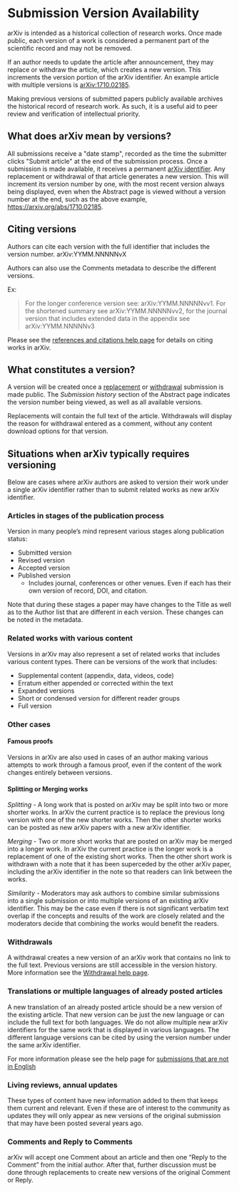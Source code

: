 # Submission Version Availability

arXiv is intended as a historical collection of research works. Once made public, each version of a work is considered a permanent part of the scientific record and may not be removed.

If an author needs to update the article after announcement, they may replace or withdraw the article, which creates a new version. This increments the version portion of the arXiv identifier. An example article with multiple versions is [arXiv:1710.02185](https://arxiv.org/abs/1710.02185).

Making previous versions of submitted papers publicly available archives the historical record of research work. As such, it is a useful aid to peer review and verification of intellectual priority.


## What does arXiv mean by versions?


All submissions receive a "date stamp", recorded as the time the submitter clicks "Submit article" at the end of the submission process. Once a submission is made available, it receives a permanent  [arXiv identifier](arxiv_identifier). Any replacement or withdrawal of that article generates a new version. This will increment its version number by one, with the most recent version always being displayed, even when the Abstract page is viewed without a version number at the end, such as the above example, https://arxiv.org/abs/1710.02185. 


## Citing versions

Authors can cite each version with the full identifier that includes the version number. arXiv:YYMM.NNNNNvX

Authors can also use the Comments metadata to describe the different versions.

Ex:
> For the longer conference version see: arXiv:YYMM.NNNNNvv1. For the shortened summary see arXiv:YYMM.NNNNNvv2, for the journal version that includes extended data in the appendix see arXiv:YYMM.NNNNNv3

Please see the [references and citations help page](./faq/references) for details on citing works in arXiv.


## What constitutes a version?

A version will be created once a [replacement](replace) or
[withdrawal](withdraw) submission is made public. The _Submission history_ section of the Abstract page indicates the version number being viewed, as well as all available versions.

Replacements will contain the full text of the article. Withdrawals will display the reason for withdrawal entered as a comment, without any content download options for that version.


## Situations when arXiv typically requires versioning

Below are cases where arXiv authors are asked to version their work under a single arXiv identifier rather than to submit related works as new arXiv identifier.

### Articles in stages of the publication process

Version in many people’s mind represent various stages along publication status:

- Submitted version
- Revised version
- Accepted version
- Published version
  - Includes journal, conferences or other venues. Even if each has their own version of record, DOI, and citation.

Note that during these stages a paper may have changes to the Title as well as to the Author list that are different in each version. These changes can be noted in the metadata.
 
### Related works with various content

Versions in arXiv may also represent a set of related works that includes various content types. There can be versions of the work that includes:

- Supplemental content (appendix, data, videos, code)
- Erratum either appended or corrected within the text
- Expanded versions
- Short or condensed version for different reader groups
- Full version
 
 
### Other cases
 
#### Famous proofs

Versions in arXiv are also used in cases of an author making various attempts to work through a famous proof, even if the content of the work changes entirely between versions.
 
#### Splitting or Merging works

*Splitting* - A long work that is posted on arXiv may be split into two or more shorter works. In arXiv the current practice is to replace the previous long version with one of the new shorter works. Then the other shorter works can be posted as new arXiv papers with a new arXiv identifier.

*Merging* - Two or more short works that are posted on arXiv may be merged into a longer work. In arXiv the current practice is the longer work is a replacement of one of the existing short works. Then the other short work is withdrawn with a note that it has been superceded by the other arXiv paper, including the arXiv identifier in the note so that readers can link between the works.

*Similarity* - Moderators may ask authors to combine similar submissions into a single submission or into multiple versions of an existing arXiv identifier. This may be the case even if there is not significant verbatim text overlap if the concepts and results of the work are closely related and the moderators decide that combining the works would benefit the readers.

### Withdrawals

A withdrawal creates a new version of an arXiv work that contains no link to the full text. Previous versions are still accessible in the version history. More information see the [Withdrawal help page](withdraw).
 
### Translations or multiple languages of already posted articles

A new translation of an already posted article should be a new version of the existing article. That new version can be just the new language or can include the full text for both languages. We do not allow multiple new arXiv identifiers for the same work that is displayed in various languages. The different language versions can be cited by using the version number under the same arXiv identifier.

For more information please see the help page for [submissions that are not in English](./faq/multilang)
 
### Living reviews, annual updates

These types of content have new information added to them that keeps them current and relevant. Even if these are of interest to the community as updates they will only appear as new versions of the original submission that may have been posted several years ago. 

### Comments and Reply to Comments
arXiv will accept one Comment about an article and then one “Reply to the Comment” from the initial author. After that, further discussion must be done through replacements to create new versions of the original Comment or Reply.


 
